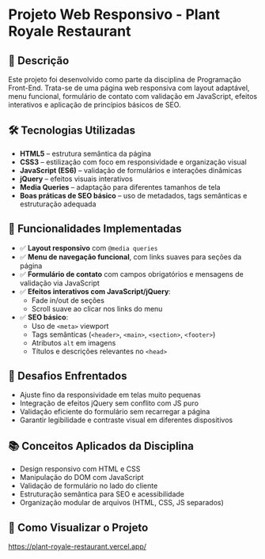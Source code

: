 # Projeto Web Responsivo - Plant Royale Restaurant

## 🧾 Descrição

Este projeto foi desenvolvido como parte da disciplina de Programação Front-End. Trata-se de uma página web responsiva com layout adaptável, menu funcional, formulário de contato com validação em JavaScript, efeitos interativos e aplicação de princípios básicos de SEO.

## 🛠️ Tecnologias Utilizadas

- **HTML5** – estrutura semântica da página
- **CSS3** – estilização com foco em responsividade e organização visual
- **JavaScript (ES6)** – validação de formulários e interações dinâmicas
- **jQuery** – efeitos visuais interativos
- **Media Queries** – adaptação para diferentes tamanhos de tela
- **Boas práticas de SEO básico** – uso de metadados, tags semânticas e estruturação adequada


## 🔧 Funcionalidades Implementadas

- ✅ **Layout responsivo** com `@media queries`
- ✅ **Menu de navegação funcional**, com links suaves para seções da página
- ✅ **Formulário de contato** com campos obrigatórios e mensagens de validação via JavaScript
- ✅ **Efeitos interativos com JavaScript/jQuery**:
  - Fade in/out de seções
  - Scroll suave ao clicar nos links do menu
- ✅ **SEO básico**:
  - Uso de `<meta>` viewport
  - Tags semânticas (`<header>`, `<main>`, `<section>`, `<footer>`)
  - Atributos `alt` em imagens
  - Títulos e descrições relevantes no `<head>`
    

## 🧠 Desafios Enfrentados

- Ajuste fino da responsividade em telas muito pequenas
- Integração de efeitos jQuery sem conflito com JS puro
- Validação eficiente do formulário sem recarregar a página
- Garantir legibilidade e contraste visual em diferentes dispositivos

## 📚 Conceitos Aplicados da Disciplina

- Design responsivo com HTML e CSS
- Manipulação do DOM com JavaScript
- Validação de formulário no lado do cliente
- Estruturação semântica para SEO e acessibilidade
- Organização modular de arquivos (HTML, CSS, JS separados)

## 🚀 Como Visualizar o Projeto

https://plant-royale-restaurant.vercel.app/

